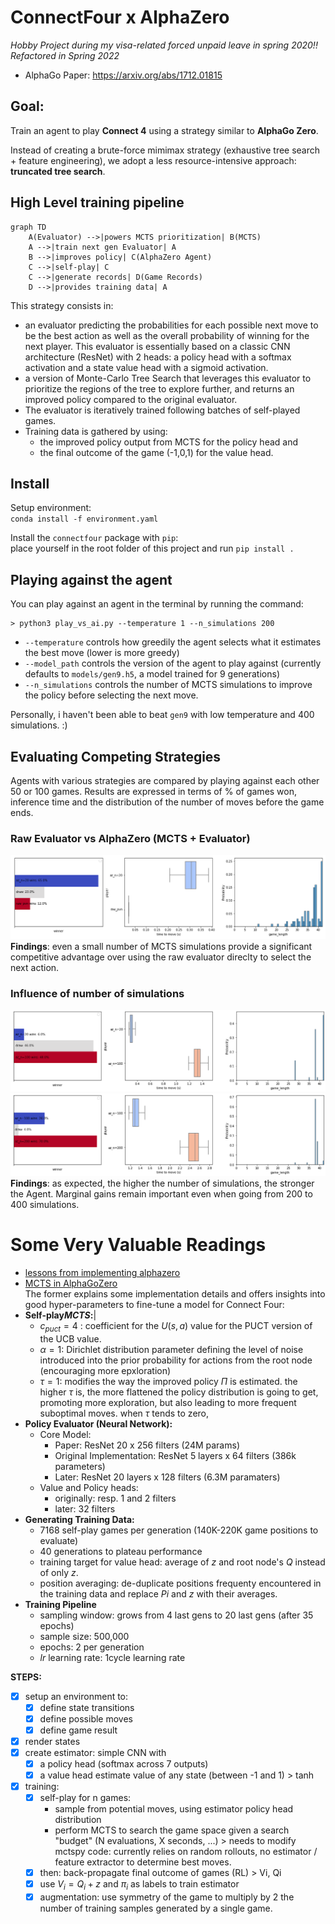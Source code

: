 # ConnectFour x AlphaZero
*Hobby Project during my visa-related forced unpaid leave in spring 2020!!*
*Refactored in Spring 2022*

- AlphaGo Paper: https://arxiv.org/abs/1712.01815

## Goal: 
Train an agent to play **Connect 4** using a strategy similar to **AlphaGo Zero**.

Instead of creating a brute-force mimimax strategy (exhaustive tree search + feature engineering), we adopt a less resource-intensive approach: **truncated tree search**.

## High Level training pipeline
```mermaid
graph TD
    A(Evaluator) -->|powers MCTS prioritization| B(MCTS)
    A -->|train next gen Evaluator| A
    B -->|improves policy| C(AlphaZero Agent)
    C -->|self-play| C
    C -->|generate records| D(Game Records)
    D -->|provides training data| A
```
 This strategy consists in:
- an evaluator predicting the probabilities for each possible next move to be the best action as well as the overall probability of winning for the next player. This evaluator is essentially based on a classic CNN architecture (ResNet) with 2 heads: a policy head with a softmax activation and a state value head with a sigmoid activation.
- a version of Monte-Carlo Tree Search that leverages this evaluator to prioritize the regions of the tree to explore further, and returns an improved policy compared to the original evaluator.  
- The evaluator is iteratively trained following batches of self-played games. 
- Training data is gathered by using:
   - the improved policy output from MCTS for the policy head and
   - the final outcome of the game (-1,0,1) for the value head.

## Install
Setup environment:  
`conda install -f environment.yaml`

Install the `connectfour` package with `pip`:  
place yourself in the root folder of this project and run `pip install .`

## Playing against the agent
You can play against an agent in the terminal by running the command:
``` 
> python3 play_vs_ai.py --temperature 1 --n_simulations 200 
```
* `--temperature` controls how greedily the agent selects what it estimates the best move (lower is more greedy)
* `--model_path` controls the version of the agent to play against (currently defaults to `models/gen9.h5`, a model trained for 9 generations)
* `--n_simulations` controls the number of MCTS simulations to improve the policy before selecting the next move.

Personally, i haven't been able to beat `gen9` with low temperature and 400 simulations. :)

## Evaluating Competing Strategies
Agents with various strategies are compared by playing against each other 50 or 100 games. Results are expressed in terms of % of games won, inference time and the distribution of the number of moves before the game ends.
### Raw Evaluator vs AlphaZero (MCTS + Evaluator)
![](visualizations/az_n=20_vs_raw_pvn.png)
**Findings**: even a small number of MCTS simulations provide a significant competitive advantage over using the raw evaluator direclty to select the next action.
### Influence of number of simulations
![](visualizations/az20_vs_raw_pvn.png)
![](visualizations/az100_vs_az200.png)
**Findings**: as expected, the higher the number of simulations, the stronger the Agent. Marginal gains remain important even when going from 200 to 400 simulations.

# Some Very Valuable Readings
- [lessons from implementing alphazero](https://medium.com/oracledevs/lessons-from-implementing-alphazero-7e36e9054191)
- [MCTS in AlphaGoZero](https://medium.com/@jonathan_hui/monte-carlo-tree-search-mcts-in-alphago-zero-8a403588276a)  
The former explains some implementation details and offers insights into good hyper-parameters to fine-tune a model for Connect Four:  
- **Self-play$MCTS$:**|
    - $c_{puct} = 4$ : coefficient for the $U(s,a)$ value for the PUCT version of the UCB value.
    - $\alpha = 1$: Dirichlet distribution parameter defining the level of noise introduced into the prior probability for actions from the root node (encouraging more epxloration)
    - $\tau = 1$: modifies the way the improved policy $\Pi$ is estimated. the higher $\tau$ is, the more flattened the policy distribution is going to get, promoting more exploration, but also leading to more frequent suboptimal moves. when $\tau$ tends to zero,
- **Policy Evaluator (Neural Network):**
    - Core Model:
        - Paper: ResNet 20 x 256 filters (24M params)
        - Original Implementation: ResNet 5 layers x 64 filters (386k parameters)
        - Later: ResNet 20 layers x 128 filters  (6.3M paramaters)
    - Value and Policy heads:
        - originally: resp. 1 and 2 filters
        - later: 32 filters
- **Generating Training Data:**
    - 7168 self-play games per generation (140K-220K game positions to evaluate)
    - 40 generations to plateau performance
    - training target for value head: average of $z$ and root node's $Q$ instead of only $z$.
    - position averaging: de-duplicate positions frequenty encountered in the training data and replace $Pi$ and $z$ with their averages.    
- **Training Pipeline**
    - sampling window: grows from 4 last gens to 20 last gens (after 35 epochs)
    - sample size: 500,000
    - epochs: 2 per generation
    - $lr$ learning rate: 1cycle learning rate
   
**STEPS:**
- [x] setup an environment to:  
  - [x] define state transitions
  - [x] define possible moves
  - [x] define game result
- [x] render states
- [x] create estimator: simple CNN with
    - [x] a policy head (softmax across 7 outputs)
    - [x] a value head estimate value of any state (between -1 and 1) > tanh
- [x] training:
    - [x] self-play for n games:
        - sample from potential moves, using estimator policy head distribution
        - perform MCTS to search the game space given a search "budget" (N evaluations, X seconds, ...) > needs to modify mctspy code: currently relies on random rollouts, no estimator / feature extractor to determine best moves.
    - [x] then: back-propagate final outcome of games (RL) > Vi, Qi
    - [x] use $V_i = Q_i + z$  and $\pi_i$ as labels to train estimator
    - [x] augmentation: use symmetry of the game to multiply by 2 the number of training samples generated by a single game.
